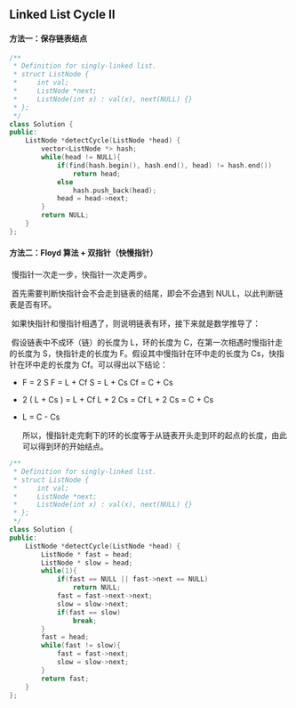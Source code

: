 ## Linked List Cycle II

#### 方法一：保存链表结点

```c++
/**
 * Definition for singly-linked list.
 * struct ListNode {
 *     int val;
 *     ListNode *next;
 *     ListNode(int x) : val(x), next(NULL) {}
 * };
 */
class Solution {
public:
    ListNode *detectCycle(ListNode *head) {
        vector<ListNode *> hash;
        while(head != NULL){
            if(find(hash.begin(), hash.end(), head) != hash.end())
                return head;
            else
                hash.push_back(head);
            head = head->next;
        }
        return NULL;
    }
};
```

#### 方法二：Floyd 算法 + 双指针（快慢指针）

​		慢指针一次走一步，快指针一次走两步。

​		首先需要判断快指针会不会走到链表的结尾，即会不会遇到 NULL，以此判断链表是否有环。

​		如果快指针和慢指针相遇了，则说明链表有环，接下来就是数学推导了：

​		假设链表中不成环（链）的长度为 L，环的长度为 C，在第一次相遇时慢指针走的长度为 S，快指针走的长度为 F。假设其中慢指针在环中走的长度为 Cs，快指针在环中走的长度为 Cf。可以得出以下结论：

- F = 2 S            F = L + Cf            S = L + Cs            Cf = C + Cs

- 2 ( L + Cs ) = L + Cf            L + 2 Cs = Cf            L + 2 Cs = C + Cs

- L = C - Cs

  所以，慢指针走完剩下的环的长度等于从链表开头走到环的起点的长度，由此可以得到环的开始结点。

```c++
/**
 * Definition for singly-linked list.
 * struct ListNode {
 *     int val;
 *     ListNode *next;
 *     ListNode(int x) : val(x), next(NULL) {}
 * };
 */
class Solution {
public:
    ListNode *detectCycle(ListNode *head) {
        ListNode * fast = head;
        ListNode * slow = head;
        while(1){
            if(fast == NULL || fast->next == NULL)
                return NULL;
            fast = fast->next->next;
            slow = slow->next;
            if(fast == slow)
                break;
        }
        fast = head;
        while(fast != slow){
            fast = fast->next;
            slow = slow->next;
        }
        return fast;
    }
};
```

